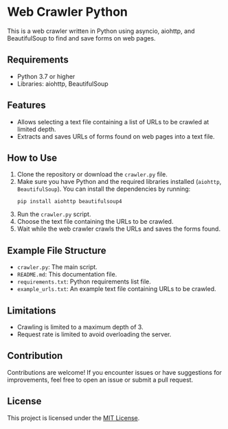 # Web Crawler Python
This is a web crawler written in Python using asyncio, aiohttp, and BeautifulSoup to find and save forms on web pages.

## Requirements
- Python 3.7 or higher
- Libraries: aiohttp, BeautifulSoup

## Features
- Allows selecting a text file containing a list of URLs to be crawled at limited depth.
- Extracts and saves URLs of forms found on web pages into a text file.

## How to Use
1. Clone the repository or download the `crawler.py` file.
2. Make sure you have Python and the required libraries installed (`aiohttp`, `BeautifulSoup`). You can install the dependencies by running:
    ```
    pip install aiohttp beautifulsoup4
    ```
3. Run the `crawler.py` script.
4. Choose the text file containing the URLs to be crawled.
5. Wait while the web crawler crawls the URLs and saves the forms found.

## Example File Structure
- `crawler.py`: The main script.
- `README.md`: This documentation file.
- `requirements.txt`: Python requirements list file.
- `example_urls.txt`: An example text file containing URLs to be crawled.

## Limitations
- Crawling is limited to a maximum depth of 3.
- Request rate is limited to avoid overloading the server.

## Contribution
Contributions are welcome! If you encounter issues or have suggestions for improvements, feel free to open an issue or submit a pull request.

## License
This project is licensed under the [MIT License]([LICENSE](https://opensource.org/license/mit)).
